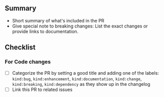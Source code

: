 ## Summary

* Short summary of what's included in the PR
* Give special note to breaking changes: List the exact changes or provide links to documentation.

## Checklist

### For Code changes

- [ ] Categorize the PR by setting a good title and adding one of the labels:
      `kind:bug`, `kind:enhancement`, `kind:documentation`, `kind:change`, `kind:breaking`, `kind:dependency`
      as they show up in the changelog
- [ ] Link this PR to related issues

<!--
Remove the section and checklist items that do not apply.
For completed items, change [ ] to [x].

NOTE: these things are not required to open a PR and can be done afterwards,
while the PR is open.
-->
